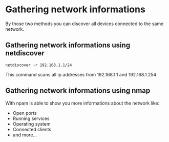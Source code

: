 # Gathering network informations

By those two methods you can discover all devices connected to the same network.

## Gathering network informations using **netdiscover**

```netdiscover -r 192.168.1.1/24```

This command scans all ip addresses from 192.168.1.1 and 192.168.1.254


## Gathering network informations using **nmap**

With npam is able to show you more informations about the network like:
- Open ports
- Running services
- Operating system
- Connected clients
- and more...


